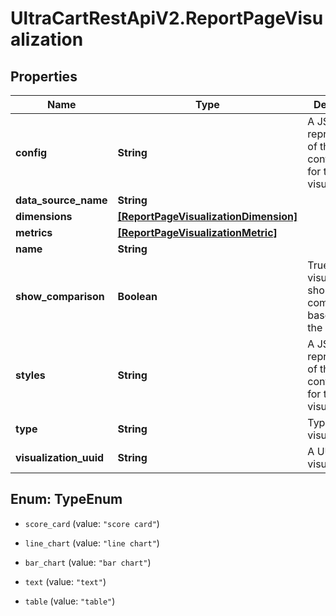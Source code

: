 # UltraCartRestApiV2.ReportPageVisualization

## Properties
Name | Type | Description | Notes
------------ | ------------- | ------------- | -------------
**config** | **String** | A JSON representation of the configuration for this visualization | [optional] 
**data_source_name** | **String** |  | [optional] 
**dimensions** | [**[ReportPageVisualizationDimension]**](ReportPageVisualizationDimension.md) |  | [optional] 
**metrics** | [**[ReportPageVisualizationMetric]**](ReportPageVisualizationMetric.md) |  | [optional] 
**name** | **String** |  | [optional] 
**show_comparison** | **Boolean** | True if the visualization should show a comparison based upon the date range | [optional] 
**styles** | **String** | A JSON representation of the style configuration for this visualization | [optional] 
**type** | **String** | Type of visualization | [optional] 
**visualization_uuid** | **String** | A UUID for the visualization | [optional] 


<a name="TypeEnum"></a>
## Enum: TypeEnum


* `score_card` (value: `"score card"`)

* `line_chart` (value: `"line chart"`)

* `bar_chart` (value: `"bar chart"`)

* `text` (value: `"text"`)

* `table` (value: `"table"`)




